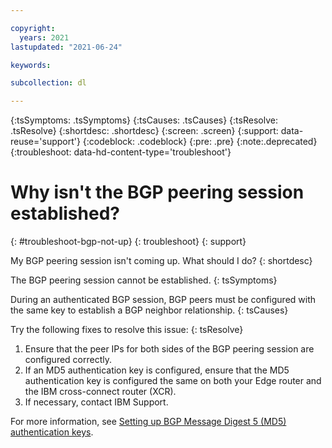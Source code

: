 ```yaml
---

copyright:
  years: 2021
lastupdated: "2021-06-24"

keywords:

subcollection: dl

---
```


{:tsSymptoms: .tsSymptoms}
{:tsCauses: .tsCauses}
{:tsResolve: .tsResolve}
{:shortdesc: .shortdesc}
{:screen: .screen}
{:support: data-reuse='support'}
{:codeblock: .codeblock}
{:pre: .pre}
{:note:.deprecated}
{:troubleshoot: data-hd-content-type='troubleshoot'}

# Why isn't the BGP peering session established?  
{: #troubleshoot-bgp-not-up}
{: troubleshoot}
{: support}

My BGP peering session isn't coming up. What should I do?
{: shortdesc}

The BGP peering session cannot be established.
{: tsSymptoms}

During an authenticated BGP session, BGP peers must be configured with the same key to establish a BGP neighbor relationship.
{: tsCauses}

Try the following fixes to resolve this issue:
{: tsResolve}

1. Ensure that the peer IPs for both sides of the BGP peering session are configured correctly.
1. If an MD5 authentication key is configured, ensure that the MD5 authentication key is configured the same on both your Edge router and the IBM cross-connect router (XCR).
1. If necessary, contact IBM Support.

For more information, see [Setting up BGP Message Digest 5 (MD5) authentication keys](/docs/dl?topic=dl-dl-md5).
